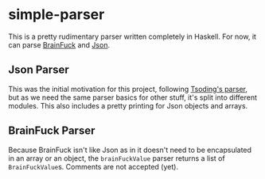 # simple-parser

This is a pretty rudimentary parser written completely in Haskell. For now, it can parse [BrainFuck](https://en.wikipedia.org/wiki/Brainfuck) and [Json](https://en.wikipedia.org/wiki/JSON).

## Json Parser
This was the initial motivation for this project, following [Tsoding's parser](https://github.com/tsoding/haskell-json), but as we need the same parser basics for other stuff, it's split into different modules. This also includes a pretty printing for Json objects and arrays.

## BrainFuck Parser
Because BrainFuck isn't like Json as in it doesn't need to be encapsulated in an array or an object, the `brainFuckValue` parser returns a list of `BrainFuckValue`s. Comments are not accepted (yet).

